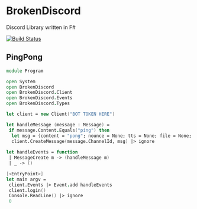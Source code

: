 # BrokenDiscord
Discord Library written in F#

[![Build Status](https://travis-ci.org/brokenprogrammer/BrokenDiscord.svg?branch=master)](https://travis-ci.org/brokenprogrammer/BrokenDiscord)

## PingPong
```fsharp
module Program

open System
open BrokenDiscord
open BrokenDiscord.Client
open BrokenDiscord.Events
open BrokenDiscord.Types

let client = new Client("BOT TOKEN HERE")

let handleMessage (message : Message) =
 if message.Content.Equals("ping") then
  let msg = {content = "pong"; nounce = None; tts = None; file = None; embed = None; payload_json = None}
  client.CreateMessage(message.ChannelId, msg) |> ignore
        
let handleEvents = function
 | MessageCreate m -> (handleMessage m)
 | _ -> ()

[<EntryPoint>]
let main argv =
 client.Events |> Event.add handleEvents
 client.login()
 Console.ReadLine() |> ignore 
 0
```
